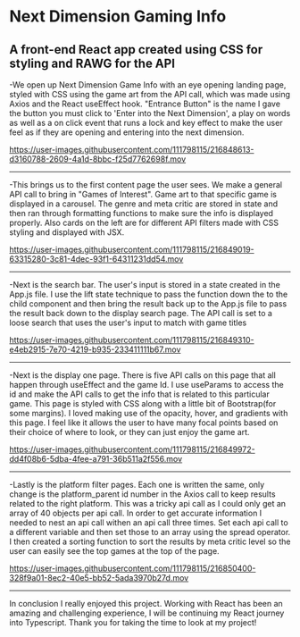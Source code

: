 # Next Dimension Gaming Info
A front-end React app created using CSS for styling and RAWG for the API
---
-We open up Next Dimension Game Info with an eye opening landing page, styled with CSS using the game art from the API call, which was made using Axios and the React useEffect hook. "Entrance Button" is the name I gave the button you must click to 'Enter into the Next Dimension', a play on words as well as a on click event that runs a lock and key effect to make the user feel as if they are opening and entering into the next dimension.


https://user-images.githubusercontent.com/111798115/216848613-d3160788-2609-4a1d-8bbc-f25d7762698f.mov

---
-This brings us to the first content page the user sees. We make a general API call to bring in "Games of Interest". Game art to that specific game is displayed in a carousel. The genre and meta critic are stored in state and then ran through formatting functions to make sure the info is displayed properly. Also cards on the left are for different API filters made with CSS styling and displayed with JSX.


https://user-images.githubusercontent.com/111798115/216849019-63315280-3c81-4dec-93f1-64311231dd54.mov

---
-Next is the search bar. The user's input is stored in a state created in the App.js file. I use the lift state technique to pass the function down the to the child component and then bring the result back up to the App.js file to pass the result back down to the display search page. The API call is set to a loose search that uses the user's input to match with game titles


https://user-images.githubusercontent.com/111798115/216849310-e4eb2915-7e70-4219-b935-233411111b67.mov

---

-Next is the display one page. There is five API calls on this page that all happen through useEffect and the game Id. I use useParams to access the id and make the API calls to get the info that is related to this particular game. This page is styled with CSS along with a little bit of Bootstrap(for some margins). I loved making use of the opacity, hover, and gradients with this page. I feel like it allows the user to have many focal points based on their choice of where to look, or they can just enjoy the game art.



https://user-images.githubusercontent.com/111798115/216849972-dd4f08b6-5dba-4fee-a791-36b511a2f556.mov

---
-Lastly is the platform filter pages. Each one is written the same, only change is the platform_parent id number in the Axios call to keep results related to the right platform. This was a tricky api call as I could only get an array of 40 objects per api call. In order to get accurate information I needed to nest an api call withen an api call three times. Set each api call to a different variable and then set those to an array using the spread operator. I then created a sorting function to sort the results by meta critic level so the user can easily see the top games at the top of the page.




https://user-images.githubusercontent.com/111798115/216850400-328f9a01-8ec2-40e5-bb52-5ada3970b27d.mov

---
In conclusion I really enjoyed this project. Working with React has been an amazing and challenging experience, I will be continuing my React journey into Typescript. Thank you for taking the time to look at my project!


